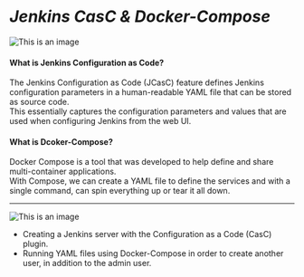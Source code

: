 # ***Jenkins CasC & Docker-Compose***
![This is an image](https://iili.io/HASroKJ.png)

#### **What is Jenkins Configuration as Code?**
The Jenkins Configuration as Code (JCasC) feature defines Jenkins configuration parameters in a human-readable YAML file that can be stored as source code.  
This essentially captures the configuration parameters and values that are used when configuring Jenkins from the web UI.

#### **What is Dcoker-Compose?**
Docker Compose is a tool that was developed to help define and share multi-container applications.  
With Compose, we can create a YAML file to define the services and with a single command, can spin everything up or tear it all down.

--------------------------------------------------------------------------------------------

![This is an image](https://i.ibb.co/9ZZGqNJ/wp4399607-removebg.png)

+ Creating a Jenkins server with the Configuration as a Code (CasC) plugin.  
+ Running YAML files using Docker-Compose in order to create another user, in addition to the admin user.



